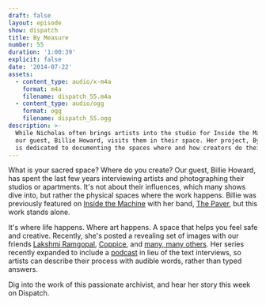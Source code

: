 ```yaml
---
draft: false
layout: episode
show: dispatch
title: By Measure
number: 55
duration: '1:00:39'
explicit: false
date: '2014-07-22'
assets:
  - content_type: audio/x-m4a
    format: m4a
    filename: dispatch_55.m4a
  - content_type: audio/ogg
    format: ogg
    filename: dispatch_55.ogg
description: >-
  While Nicholas often brings artists into the studio for Inside the Machine,
  our guest, Billie Howard, visits them in their space. Her project, By Measure,
  is dedicated to documenting the spaces where and how creators do their work.
---
```

What is your sacred space? Where do you create? Our guest, Billie Howard, has spent the last few years interviewing artists and photographing their studios or apartments. It's not about their influences, which many shows dive into, but rather the physical spaces where the work happens. Billie was previously featured on [Inside the Machine](https://nicholaswyoung.com/programs/inside-the-machine/44) with her band, [The Paver](http://www.thepaver.com), but this work stands alone.

It's where life happens. Where art happens. A space that helps you feel safe and creative. Recently, she's posted a revealing set of images with our friends [Lakshmi Ramgopal](http://bymeasure.blogspot.com/2014/07/lakshmi-ramgopal.html), [Coppice](http://bymeasure.blogspot.com/2013/01/coppice-noe-cuellar-joseph-kramer.html), and [many, many others](http://bymeasure.blogspot.com). Her series recently expanded to include a [podcast](https://itunes.apple.com/us/podcast/by-measure/id896846969) in lieu of the text interviews, so artists can describe their process with audible words, rather than typed answers.

Dig into the work of this passionate archivist, and hear her story this week on Dispatch.